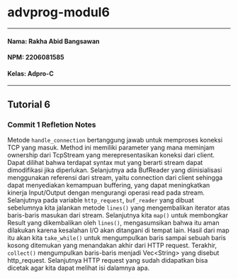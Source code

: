 # advprog-modul6

---
#### Nama: Rakha Abid Bangsawan
#### NPM: 2206081585
#### Kelas: Adpro-C
---

## Tutorial 6
### Commit 1 Refletion Notes
Metode <code>handle_connection</code> bertanggung jawab untuk memproses koneksi TCP yang masuk. Method ini memiliki parameter yang mana meminjam ownership dari TcpStream yang merepresentasikan koneksi dari client. Dapat dilihat bahwa terdapat syntax mut yang berarti stream dapat dimodifikasi jika diperlukan. Selanjutnya ada BufReader yang diinisialisasi menggunakan referensi dari stream, yaitu connection dari client sehingga dapat menyediakan kemampuan buffering, yang dapat meningkatkan kinerja Input/Output dengan mengurangi operasi read pada stream. Selanjutnya pada variable `http_request`, `buf_reader` yang dibuat sebelumnya kita jalankan metode `lines()` yang mengembalikan iterator atas baris-baris masukan dari stream. Selanjutnya kita `map()` untuk membongkar Result yang dikembalikan oleh `lines()`, mengasumsikan bahwa itu aman dilakukan karena kesalahan I/O akan ditangani di tempat lain. Hasil dari map itu akan kita `take_while()` untuk mengumpulkan baris sampai sebuah baris kosong ditemukan yang menandakan akhir dari HTTP request. Terakhir, `collect()` mengumpulkan baris-baris menjadi Vec\<String> yang disebut http_request. Selanjutnya HTTP request yang sudah didapatkan bisa dicetak agar kita dapat melihat isi dalamnya apa.